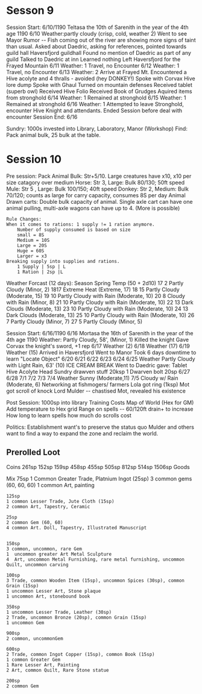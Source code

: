 # Sesson 9

Session Start: 6/10/1190
    Teltasa the 10th of Sarenith in the year of the 4th age 1190
6/10
    Weather:partly cloudy (crisp, cold, weather 2)
    Went to see Mayor
        Rumor -- Fish coming out of the river are showing more signs of taint than usual.
        Asked about Daedric, asking for references, pointed towards guild hall
    Haversfjord guildhall
        Found no mention of Daedric as part of any guild
    Talked to Daedric at inn
        Learned nothing
    Left Haversfjord for the Frayed Mountain
6/11
Weather: 1
    Travel, no Encounter
6/12
Weather: 1
    Travel, no Encounter
6/13
Weather: 2
    Arrive at Frayed Mt.
    Encountered a Hive acolyte and 4 thralls - avoided (hey DONKEY!)
    Spoke with Corvax
        Hive lore dump
    Spoke with Ghaul
        Turned on mountain defenses
        Received tablet (superb owl)
        Received Hive Folio
        Received Book of Grudges
        Aquired items from stronghold
6/14
Weather: 1
    Remained at stronghold
6/15
Weather: 1
    Remained at stronghold
6/16
Weather: 1
    Attempted to leave Stronghold, encounter Hive Knight and attendants.
    Ended Session before deal with encounter
Session End: 6/16

Sundry:
1000s invested into Library, Laboratory, Manor (Workshop)
Find: Pack animal bulk, 25 bulk at the table.

# Session 10

Pre session:
    Pack Animal Bulk: Str+5/10. Large creatures have x10, x10 per size catagory over medium
    Horse: Str 3, Large: Bulk 80/130; 50ft speed
    Mule: Str 5 , Large: Bulk 100/150; 40ft speed
    Donkey: Str 2, Medium: Bulk 70/120; counts as large for carry capacity, consumes 8S per day
    Animal Drawn carts: Double bulk capacity of animal. Single axle cart can have one animal pulling, multi-axle wagons can have up to 4. (More is possible)

    Rule Changes:
    When it comes to rations: 1 supply != 1 ration anymore.
        Number of supply consumed is based on size
        small = 8S
        Medium = 10S
        Large = 20S
        Huge = 60S
        Larger = x3
    Breaking supply into supplies and rations.
        1 Supply | 5sp | L
        1 Ration | 2sp |L

Weather Forcast (12 days): Season Spring Temp (50 + 2d10)
17 2 Partly Cloudy (Minor, 2)
1817 Extreme Heat (Extreme, 17)
18 15 Partly Cloudy (Moderate, 15)
19 10 Partly Cloudy with Rain (Moderate, 10)
20 8 Cloudy with Rain (Minor, 8)
21 10 Partly Cloudy with Rain (Moderate, 10)
22 13 Dark Clouds (Moderate, 13)
23 10 Partly Cloudy with Rain (Moderate, 10)
24 13 Dark Clouds (Moderate, 13)
25 10 Partly Cloudy with Rain (Moderate, 10)
26 7 Partly Cloudy (Minor, 7)
27 5 Partly Cloudy (Minor, 5)


Session Start: 6/16/1190
6/16
    Mortasa the 16th of Sarenith in the year of the 4th age 1190
    Weather: Partly Cloudy, 58', (Minor, 1)
    Killed the knight
    Gave Corvax the knight's sword, +1 rep
6/17
    Weather (2)
6/18
    Weather (17)
6/19
    Weather (15)
    Arrived in Haversfjord
    Went to Manor
    Took 6 days downtime to learn "Locate Object"
6/20
6/21
6/22
6/23
6/24
6/25
    Weather Partly Cloudy with Light Rain, 63' (10)
    ICE CREAM BREAK
    Went to Daedric gave:
        Tablet
        Hive Acolyte Head
        Sundry drawven stuff
            20ksp
        1 Dwarven bolt 20sp
6/27
6/28
7/1
7/2
7/3
7/4
    Weather Sunny (Moderate,11)
7/5
    Cloudy w/ Rain (Moderate, 6)
    Networking at fishmogers/ farmers
    Lola got ring (1ksp)
    Mot got scroll of knock
    Lord Mulder -- chastised Mot, revealed his existence



Post Session:
    1000sp into library
    Training Costs
    Map of World (Hex for GM)
    Add temperature to Hex grid
    Range on spells -- 60/120ft drain+ to increase
    How long to learn spells
    how much do scrolls cost

Politics:
    Establishment want's to preserve the status quo
    Mulder and others want to find a way to expand the zone and reclaim the world.


## Prerolled Loot

Coins
    261sp
    152sp
    159sp
    458sp
    455sp
    505sp
    812sp
    514sp
    1506sp
Goods

Mix
    75sp
    1 Common Greater Trade, Platnium Ingot (25sp)
    3 common gems (60, 60, 60)
    1 common Art, painting

    125sp
    1 common Lesser Trade, Jute Cloth (15sp)
    2 common Art, Tapestry, Ceramic

    25sp
    2 common Gem (60, 60)
    4 common Art. Doll, Tapestry, Illustrated Manuscript


    150sp
    3 common, uncommon, rare Gem
    1  uncommon greater Art Metal Sculpture
    4  Art, uncommon Metal Furnishing, rare metal furnishing, uncommon Quilt, uncommon carving

    100sp
    3 Trade, common Wooden Item (15sp), uncommon Spices (30sp), common Grain (15sp)
    1 uncommon Lesser Art, Stone plaque
    1 uncommon Art, stonebound book

    350sp
    1 uncommon Lesser Trade, Leather (30sp)
    2 Trade, uncommon Bronze (20sp), common Grain (15sp)
    1 uncommon Gem

    900sp
    2 common, uncommonGem

    600sp
    2 Trade, common Ingot Copper (15sp), common Book (15sp)
    1 common Greater Gem
    1 Rare Lesser Art, Painting
    2 Art, common Quilt, Rare Stone statue

    200sp
    2 common Gem